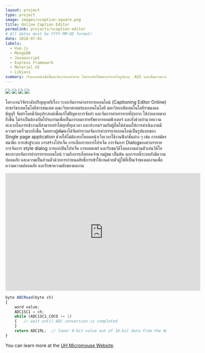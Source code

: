 ```yaml
---
layout: project
type: project
image: images/vcaption-square.png
title: Online Caption Editor
permalink: projects/vcaption-editor
# All dates must be YYYY-MM-DD format!
date: 2018-07-01
labels:
  - Vue.js
  - MongoDB
  - Javaascript
  - Express Framework
  - Meterial UI
  - Libjass
summary: เว็บแอพพลิเคชั่นขึ้นมาจัดการคำบรรยาย โดยรองรับไฟล์คำบรรยายในรูปแบบ .ASS และเพิ่มความรวดเร็วในการทำงานด้วยการทำงานแบบร่วมกัน
---
```


<div class="ui small rounded images">
  <img class="ui image" src="../images/micromouse-robot.png">
  <img class="ui image" src="../images/micromouse-robot-2.jpg">
  <img class="ui image" src="../images/micromouse.jpg">
  <img class="ui image" src="../images/micromouse-circuit.png">
</div>

โครงงานวิจัยระดับปริญญาตรีเรื่อง ระบบจัดการคำบรรยายออนไลน์ (Captioning Editor Online) สาขาวิชาเทคโนโลยีสารสนเทศ คณะวิทยาศาสตร์และเทคโนโลยี มหาวิทยาลัยเทคโนโลยีราชมงคลธัญบุรี จัดทำโดยมีวัตถุประสงค์เพื่อแก้ไขปัญหาการจัดทำ และจัดการคำบรรยายที่ยุ่งยาก ให้ง่ายดายมากยิ่งขึ้น ไม่จำเป็นต้องเปิดโปรแกรมเพื่อเป็นการลดการทรัพยากรคอมพิวเตอร์ และยังช่วยอำนวยความสะดวกในการเช้างานที่สามารถทำได้ทุกที่ทุกเวลา และทำงานร่วมกับผู้อื่นได้ส่งผลให้การดำเนินงานมีความรวดเร็วมากยิ่งขึ้น โดยทางผู้พัฒนาได้จัดทำระบบจัดการคำบรรยายออนไลน์เป็นรูปแบบของ Single page application ช่วยให้ไม่ต้องรอโหลดหน้าเว็บเวลาใช้งานฟังก์ชั่นต่าง ๆ เช่น การสมัครสมาชิก การเข้าสู่ระบบ การสร้างโปรเจ็ค การเลือกรายการโปรเจ็ค การจัดการ Dialogของคำบรรยาย การจัดการ style dialog การแบ่งปันโปรเจ็ค การเผยแพร่ และรับชมวิดีโอผลงานผ่านตัวเล่นวิดีโอของระบบจัดการคำบรรยายออนไลน์ รวมถึงการเก็บยอดจำนวนผู้ชม เป็นต้น นอกจากนี้ระบบยังมีความปลอดภัย และความเป็นส่วนตัวด้วยการกำหนดสิทธิ์การเข้าใช้งานด้วยตัวผู้ใช้ที่เป็นเจ้าของผลงานเพื่อความความปลอดภัย และรักษาความลับของผลงาน

<iframe src="https://onedrive.live.com/embed?cid=F79FF97B59D89EFA&amp;resid=F79FF97B59D89EFA%21424&amp;authkey=AMzksU6sqoql3BE&amp;em=2&amp;wdAr=1.7777777777777777" width="610px" height="367px" frameborder="0">นี่คืองานนำเสนอของ <a target="_blank" href="https://office.com">Microsoft Office</a> แบบฝังตัวที่ทำงานโดย <a target="_blank" href="https://office.com/webapps">Office Online</a></iframe>

```js
byte ADCRead(byte ch)
{
    word value;
    ADC1SC1 = ch;
    while (ADC1SC1_COCO != 1)
    {   // wait until ADC conversion is completed   
    }
    return ADC1RL;  // lower 8-bit value out of 10-bit data from the ADC
}
```

You can learn more at the [UH Micromouse Website](http://www-ee.eng.hawaii.edu/~mmouse/about.html).



